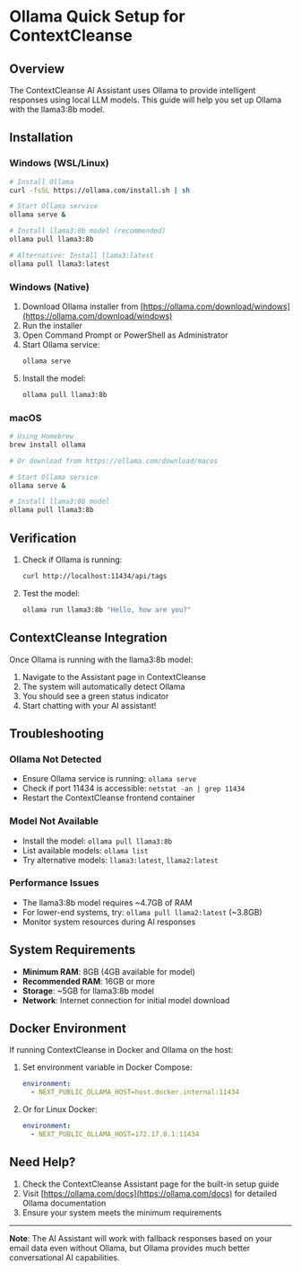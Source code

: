 # Ollama Quick Setup for ContextCleanse

## Overview
The ContextCleanse AI Assistant uses Ollama to provide intelligent responses using local LLM models. This guide will help you set up Ollama with the llama3:8b model.

## Installation

### Windows (WSL/Linux)
```bash
# Install Ollama
curl -fsSL https://ollama.com/install.sh | sh

# Start Ollama service
ollama serve &

# Install llama3:8b model (recommended)
ollama pull llama3:8b

# Alternative: Install llama3:latest
ollama pull llama3:latest
```

### Windows (Native)
1. Download Ollama installer from [https://ollama.com/download/windows](https://ollama.com/download/windows)
2. Run the installer
3. Open Command Prompt or PowerShell as Administrator
4. Start Ollama service:
   ```cmd
   ollama serve
   ```
5. Install the model:
   ```cmd
   ollama pull llama3:8b
   ```

### macOS
```bash
# Using Homebrew
brew install ollama

# Or download from https://ollama.com/download/macos

# Start Ollama service
ollama serve &

# Install llama3:8b model
ollama pull llama3:8b
```

## Verification

1. Check if Ollama is running:
   ```bash
   curl http://localhost:11434/api/tags
   ```

2. Test the model:
   ```bash
   ollama run llama3:8b "Hello, how are you?"
   ```

## ContextCleanse Integration

Once Ollama is running with the llama3:8b model:

1. Navigate to the Assistant page in ContextCleanse
2. The system will automatically detect Ollama
3. You should see a green status indicator
4. Start chatting with your AI assistant!

## Troubleshooting

### Ollama Not Detected
- Ensure Ollama service is running: `ollama serve`
- Check if port 11434 is accessible: `netstat -an | grep 11434`
- Restart the ContextCleanse frontend container

### Model Not Available
- Install the model: `ollama pull llama3:8b`
- List available models: `ollama list`
- Try alternative models: `llama3:latest`, `llama2:latest`

### Performance Issues
- The llama3:8b model requires ~4.7GB of RAM
- For lower-end systems, try: `ollama pull llama2:latest` (~3.8GB)
- Monitor system resources during AI responses

## System Requirements

- **Minimum RAM**: 8GB (4GB available for model)
- **Recommended RAM**: 16GB or more
- **Storage**: ~5GB for llama3:8b model
- **Network**: Internet connection for initial model download

## Docker Environment

If running ContextCleanse in Docker and Ollama on the host:

1. Set environment variable in Docker Compose:
   ```yaml
   environment:
     - NEXT_PUBLIC_OLLAMA_HOST=host.docker.internal:11434
   ```

2. Or for Linux Docker:
   ```yaml
   environment:
     - NEXT_PUBLIC_OLLAMA_HOST=172.17.0.1:11434
   ```

## Need Help?

1. Check the ContextCleanse Assistant page for the built-in setup guide
2. Visit [https://ollama.com/docs](https://ollama.com/docs) for detailed Ollama documentation
3. Ensure your system meets the minimum requirements

---

**Note**: The AI Assistant will work with fallback responses based on your email data even without Ollama, but Ollama provides much better conversational AI capabilities.
